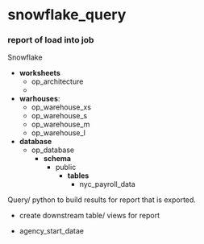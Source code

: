 # snowflake_query


### report of load into job 


Snowflake 

- **worksheets**
  - op_architecture
  - 
- **warhouses**:
    - op_warehouse_xs
    - op_warehouse_s
    - op_warehouse_m
    - op_warehouse_l
- **database**
  - op_database 
    - **schema**
      - public
        - **tables**
          - nyc_payroll_data 


 
Query/ python to build results for report that is exported. 
- create downstream table/ views for report 


- agency_start_datae

